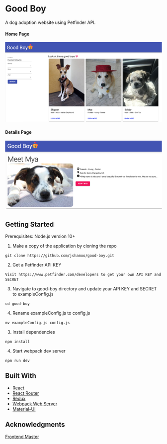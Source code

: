 # Good Boy

A dog adoption website using Petfinder API.

#### Home Page

![Home Page Image](./README_IMG/home-page.png)

#### Details Page

![Details Page Image](./README_IMG/details.png)

## Getting Started

Prerequisites: Node.js version 10+

1. Make a copy of the application by cloning the repo

```
git clone https://github.com/jshamoo/good-boy.git
```

2. Get a Petfinder API KEY

```
Visit https://www.petfinder.com/developers to get your own API KEY and SECRET
```

3. Navigate to good-boy directory and update your API KEY and SECRET to exampleConfig.js

```
cd good-boy
```

4. Rename exampleConfig.js to config.js

```
mv exampleConfig.js config.js
```

3. Install dependencies

```
npm install
```

4. Start webpack dev server

```
npm run dev
```

## Built With

- [React](https://reactjs.org/docs/getting-started.html)
- [React Router](https://reacttraining.com/react-router/web/guides/quick-start)
- [Redux](https://react-redux.js.org/introduction/quick-start)
- [Webpack Web Server](https://webpack.js.org/configuration/dev-server/)
- [Material-UI](https://material-ui.com/getting-started/installation/)

## Acknowledgments

[Frontend Master](https://frontendmasters.com/courses/complete-react-v5/)
